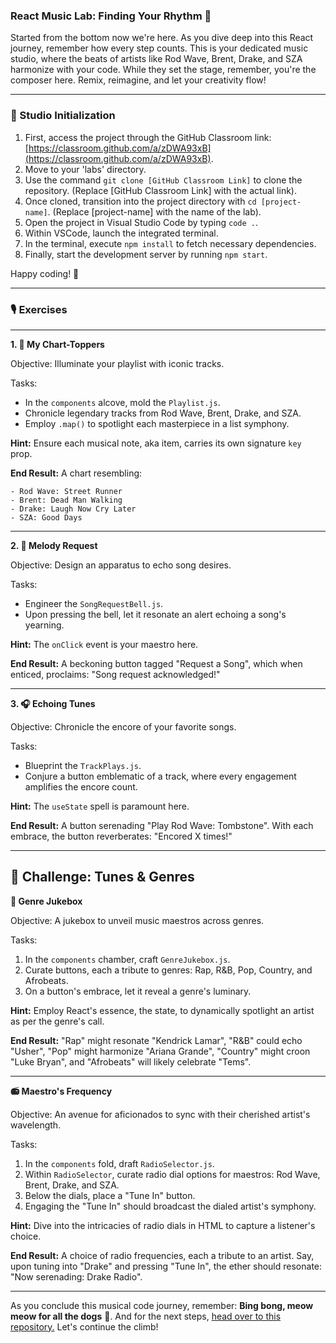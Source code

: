 ### React Music Lab: Finding Your Rhythm 🎵

Started from the bottom now we're here. As you dive deep into this React journey, remember how every step counts. This is your dedicated music studio, where the beats of artists like Rod Wave, Brent, Drake, and SZA harmonize with your code. While they set the stage, remember, you're the composer here. Remix, reimagine, and let your creativity flow!

---

### **🌌 Studio Initialization**


1. First, access the project through the GitHub Classroom link: [https://classroom.github.com/a/zDWA93xB](https://classroom.github.com/a/zDWA93xB).
2. Move to your 'labs' directory.
3. Use the command `git clone [GitHub Classroom Link]` to clone the repository. (Replace [GitHub Classroom Link] with the actual link).
4. Once cloned, transition into the project directory with `cd [project-name]`. (Replace [project-name] with the name of the lab).
5. Open the project in Visual Studio Code by typing `code .`.
6. Within VSCode, launch the integrated terminal.
7. In the terminal, execute `npm install` to fetch necessary dependencies.
8. Finally, start the development server by running `npm start`.

Happy coding! 🚀

---

### **🎙️ Exercises**

---

**1. 📜 My Chart-Toppers**

Objective: Illuminate your playlist with iconic tracks.

Tasks:
- In the `components` alcove, mold the `Playlist.js`.
- Chronicle legendary tracks from Rod Wave, Brent, Drake, and SZA.
- Employ `.map()` to spotlight each masterpiece in a list symphony.

**Hint:** Ensure each musical note, aka item, carries its own signature `key` prop.

**End Result:** A chart resembling:

```
- Rod Wave: Street Runner
- Brent: Dead Man Walking
- Drake: Laugh Now Cry Later
- SZA: Good Days
```

---

**2. 🔔 Melody Request**

Objective: Design an apparatus to echo song desires.

Tasks:
- Engineer the `SongRequestBell.js`.
- Upon pressing the bell, let it resonate an alert echoing a song's yearning.

**Hint:** The `onClick` event is your maestro here.

**End Result:** A beckoning button tagged "Request a Song", which when enticed, proclaims: "Song request acknowledged!"

---

**3. 🎧 Echoing Tunes**

Objective: Chronicle the encore of your favorite songs.

Tasks:
- Blueprint the `TrackPlays.js`.
- Conjure a button emblematic of a track, where every engagement amplifies the encore count.

**Hint:** The `useState` spell is paramount here.

**End Result:** A button serenading "Play Rod Wave: Tombstone". With each embrace, the button reverberates: "Encored X times!"

---

## 🎤 Challenge: Tunes & Genres

**🎵 Genre Jukebox**

Objective: A jukebox to unveil music maestros across genres.

Tasks:

1. In the `components` chamber, craft `GenreJukebox.js`.
2. Curate buttons, each a tribute to genres: Rap, R&B, Pop, Country, and Afrobeats.
3. On a button's embrace, let it reveal a genre's luminary.

**Hint:** Employ React's essence, the state, to dynamically spotlight an artist as per the genre's call.

**End Result:** "Rap" might resonate "Kendrick Lamar", "R&B" could echo "Usher", "Pop" might harmonize "Ariana Grande", "Country" might croon "Luke Bryan", and "Afrobeats" will likely celebrate "Tems".

---

**📻 Maestro's Frequency**

Objective: An avenue for aficionados to sync with their cherished artist's wavelength.

Tasks:

1. In the `components` fold, draft `RadioSelector.js`.
2. Within `RadioSelector`, curate radio dial options for maestros: Rod Wave, Brent, Drake, and SZA.
3. Below the dials, place a "Tune In" button.
4. Engaging the "Tune In" should broadcast the dialed artist's symphony.

**Hint:** Dive into the intricacies of radio dials in HTML to capture a listener's choice.

**End Result:** A choice of radio frequencies, each a tribute to an artist. Say, upon tuning into "Drake" and pressing "Tune In", the ether should resonate: "Now serenading: Drake Radio".

---

As you conclude this musical code journey, remember: **Bing bong, meow meow for all the dogs** 🐾. And for the next steps, [head over to this repository.](https://classroom.github.com/a/zDWA93xB) Let's continue the climb!